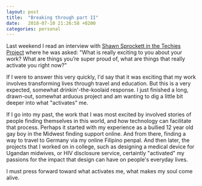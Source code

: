 ```yaml
---
layout: post
title:  "Breaking through part II"
date:   2018-07-10 21:26:58 +0200
categories: personal
---
```


<!-- ![Building a fence](/assets/images/fenceBlogPost.jpg){: .after-title }
<br/><br/> -->

Last weekend I read an interview with [Shawn Sprockett in the Techies Project](https://techiesproject.com/shawn-sprockett/) where he was asked: "What is really exciting to you about your work? What are things you’re super proud of, what are things that really activate you right now?"

If I were to answer this very quickly, I'd say that it was exciting that my work involves transforming lives through travel and education. But this is a very expected, somewhat drinkin'-the-koolaid response. I just finished a long, drawn-out, somewhat arduous project and am wanting to dig a little bit deeper into what "activates" me.

If I go into my past, the work that I was most excited by involved stories of people finding themselves in this world, and how technology can facilitate that process. Perhaps it started with my experience as a bullied 12 year old gay boy in the Midwest finding support online. And from there, finding a way to travel to Germany via my online Filipino penpal. And then later, the projects that I worked on in college, such as designing a medical device for Ugandan midwives, or HIV disclosure service, certaintly "activated" my passions for the impact that design can have on people's everyday lives.

I must press forward toward what activates me, what makes my soul come alive.